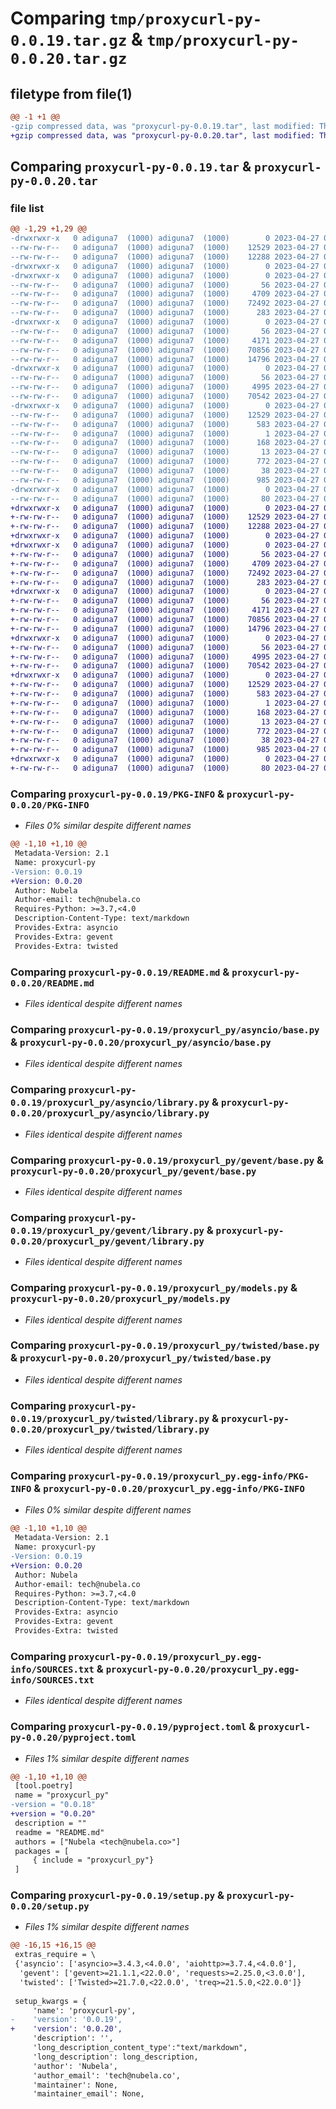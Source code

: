# Comparing `tmp/proxycurl-py-0.0.19.tar.gz` & `tmp/proxycurl-py-0.0.20.tar.gz`

## filetype from file(1)

```diff
@@ -1 +1 @@
-gzip compressed data, was "proxycurl-py-0.0.19.tar", last modified: Thu Apr 27 05:48:53 2023, max compression
+gzip compressed data, was "proxycurl-py-0.0.20.tar", last modified: Thu Apr 27 06:07:33 2023, max compression
```

## Comparing `proxycurl-py-0.0.19.tar` & `proxycurl-py-0.0.20.tar`

### file list

```diff
@@ -1,29 +1,29 @@
-drwxrwxr-x   0 adiguna7  (1000) adiguna7  (1000)        0 2023-04-27 05:48:53.729798 proxycurl-py-0.0.19/
--rw-rw-r--   0 adiguna7  (1000) adiguna7  (1000)    12529 2023-04-27 05:48:53.729798 proxycurl-py-0.0.19/PKG-INFO
--rw-rw-r--   0 adiguna7  (1000) adiguna7  (1000)    12288 2023-04-27 02:41:27.000000 proxycurl-py-0.0.19/README.md
-drwxrwxr-x   0 adiguna7  (1000) adiguna7  (1000)        0 2023-04-27 05:48:53.729798 proxycurl-py-0.0.19/proxycurl_py/
-drwxrwxr-x   0 adiguna7  (1000) adiguna7  (1000)        0 2023-04-27 05:48:53.729798 proxycurl-py-0.0.19/proxycurl_py/asyncio/
--rw-rw-r--   0 adiguna7  (1000) adiguna7  (1000)       56 2023-04-27 02:41:52.000000 proxycurl-py-0.0.19/proxycurl_py/asyncio/__init__.py
--rw-rw-r--   0 adiguna7  (1000) adiguna7  (1000)     4709 2023-04-27 02:41:27.000000 proxycurl-py-0.0.19/proxycurl_py/asyncio/base.py
--rw-rw-r--   0 adiguna7  (1000) adiguna7  (1000)    72492 2023-04-27 02:41:52.000000 proxycurl-py-0.0.19/proxycurl_py/asyncio/library.py
--rw-rw-r--   0 adiguna7  (1000) adiguna7  (1000)      283 2023-04-27 02:41:27.000000 proxycurl-py-0.0.19/proxycurl_py/config.py
-drwxrwxr-x   0 adiguna7  (1000) adiguna7  (1000)        0 2023-04-27 05:48:53.729798 proxycurl-py-0.0.19/proxycurl_py/gevent/
--rw-rw-r--   0 adiguna7  (1000) adiguna7  (1000)       56 2023-04-27 02:41:52.000000 proxycurl-py-0.0.19/proxycurl_py/gevent/__init__.py
--rw-rw-r--   0 adiguna7  (1000) adiguna7  (1000)     4171 2023-04-27 02:41:27.000000 proxycurl-py-0.0.19/proxycurl_py/gevent/base.py
--rw-rw-r--   0 adiguna7  (1000) adiguna7  (1000)    70856 2023-04-27 02:41:52.000000 proxycurl-py-0.0.19/proxycurl_py/gevent/library.py
--rw-rw-r--   0 adiguna7  (1000) adiguna7  (1000)    14796 2023-04-27 02:41:52.000000 proxycurl-py-0.0.19/proxycurl_py/models.py
-drwxrwxr-x   0 adiguna7  (1000) adiguna7  (1000)        0 2023-04-27 05:48:53.729798 proxycurl-py-0.0.19/proxycurl_py/twisted/
--rw-rw-r--   0 adiguna7  (1000) adiguna7  (1000)       56 2023-04-27 02:41:52.000000 proxycurl-py-0.0.19/proxycurl_py/twisted/__init__.py
--rw-rw-r--   0 adiguna7  (1000) adiguna7  (1000)     4995 2023-04-27 02:41:27.000000 proxycurl-py-0.0.19/proxycurl_py/twisted/base.py
--rw-rw-r--   0 adiguna7  (1000) adiguna7  (1000)    70542 2023-04-27 02:41:52.000000 proxycurl-py-0.0.19/proxycurl_py/twisted/library.py
-drwxrwxr-x   0 adiguna7  (1000) adiguna7  (1000)        0 2023-04-27 05:48:53.729798 proxycurl-py-0.0.19/proxycurl_py.egg-info/
--rw-rw-r--   0 adiguna7  (1000) adiguna7  (1000)    12529 2023-04-27 05:48:53.000000 proxycurl-py-0.0.19/proxycurl_py.egg-info/PKG-INFO
--rw-rw-r--   0 adiguna7  (1000) adiguna7  (1000)      583 2023-04-27 05:48:53.000000 proxycurl-py-0.0.19/proxycurl_py.egg-info/SOURCES.txt
--rw-rw-r--   0 adiguna7  (1000) adiguna7  (1000)        1 2023-04-27 05:48:53.000000 proxycurl-py-0.0.19/proxycurl_py.egg-info/dependency_links.txt
--rw-rw-r--   0 adiguna7  (1000) adiguna7  (1000)      168 2023-04-27 05:48:53.000000 proxycurl-py-0.0.19/proxycurl_py.egg-info/requires.txt
--rw-rw-r--   0 adiguna7  (1000) adiguna7  (1000)       13 2023-04-27 05:48:53.000000 proxycurl-py-0.0.19/proxycurl_py.egg-info/top_level.txt
--rw-rw-r--   0 adiguna7  (1000) adiguna7  (1000)      772 2023-04-27 02:41:27.000000 proxycurl-py-0.0.19/pyproject.toml
--rw-rw-r--   0 adiguna7  (1000) adiguna7  (1000)       38 2023-04-27 05:48:53.729798 proxycurl-py-0.0.19/setup.cfg
--rw-rw-r--   0 adiguna7  (1000) adiguna7  (1000)      985 2023-04-27 05:48:42.000000 proxycurl-py-0.0.19/setup.py
-drwxrwxr-x   0 adiguna7  (1000) adiguna7  (1000)        0 2023-04-27 05:48:53.729798 proxycurl-py-0.0.19/tests/
--rw-rw-r--   0 adiguna7  (1000) adiguna7  (1000)       80 2023-04-27 02:41:27.000000 proxycurl-py-0.0.19/tests/test_proxycurl.py
+drwxrwxr-x   0 adiguna7  (1000) adiguna7  (1000)        0 2023-04-27 06:07:33.852604 proxycurl-py-0.0.20/
+-rw-rw-r--   0 adiguna7  (1000) adiguna7  (1000)    12529 2023-04-27 06:07:33.852604 proxycurl-py-0.0.20/PKG-INFO
+-rw-rw-r--   0 adiguna7  (1000) adiguna7  (1000)    12288 2023-04-27 02:41:27.000000 proxycurl-py-0.0.20/README.md
+drwxrwxr-x   0 adiguna7  (1000) adiguna7  (1000)        0 2023-04-27 06:07:33.848605 proxycurl-py-0.0.20/proxycurl_py/
+drwxrwxr-x   0 adiguna7  (1000) adiguna7  (1000)        0 2023-04-27 06:07:33.852604 proxycurl-py-0.0.20/proxycurl_py/asyncio/
+-rw-rw-r--   0 adiguna7  (1000) adiguna7  (1000)       56 2023-04-27 02:41:52.000000 proxycurl-py-0.0.20/proxycurl_py/asyncio/__init__.py
+-rw-rw-r--   0 adiguna7  (1000) adiguna7  (1000)     4709 2023-04-27 02:41:27.000000 proxycurl-py-0.0.20/proxycurl_py/asyncio/base.py
+-rw-rw-r--   0 adiguna7  (1000) adiguna7  (1000)    72492 2023-04-27 02:41:52.000000 proxycurl-py-0.0.20/proxycurl_py/asyncio/library.py
+-rw-rw-r--   0 adiguna7  (1000) adiguna7  (1000)      283 2023-04-27 02:41:27.000000 proxycurl-py-0.0.20/proxycurl_py/config.py
+drwxrwxr-x   0 adiguna7  (1000) adiguna7  (1000)        0 2023-04-27 06:07:33.852604 proxycurl-py-0.0.20/proxycurl_py/gevent/
+-rw-rw-r--   0 adiguna7  (1000) adiguna7  (1000)       56 2023-04-27 02:41:52.000000 proxycurl-py-0.0.20/proxycurl_py/gevent/__init__.py
+-rw-rw-r--   0 adiguna7  (1000) adiguna7  (1000)     4171 2023-04-27 02:41:27.000000 proxycurl-py-0.0.20/proxycurl_py/gevent/base.py
+-rw-rw-r--   0 adiguna7  (1000) adiguna7  (1000)    70856 2023-04-27 02:41:52.000000 proxycurl-py-0.0.20/proxycurl_py/gevent/library.py
+-rw-rw-r--   0 adiguna7  (1000) adiguna7  (1000)    14796 2023-04-27 02:41:52.000000 proxycurl-py-0.0.20/proxycurl_py/models.py
+drwxrwxr-x   0 adiguna7  (1000) adiguna7  (1000)        0 2023-04-27 06:07:33.852604 proxycurl-py-0.0.20/proxycurl_py/twisted/
+-rw-rw-r--   0 adiguna7  (1000) adiguna7  (1000)       56 2023-04-27 02:41:52.000000 proxycurl-py-0.0.20/proxycurl_py/twisted/__init__.py
+-rw-rw-r--   0 adiguna7  (1000) adiguna7  (1000)     4995 2023-04-27 02:41:27.000000 proxycurl-py-0.0.20/proxycurl_py/twisted/base.py
+-rw-rw-r--   0 adiguna7  (1000) adiguna7  (1000)    70542 2023-04-27 02:41:52.000000 proxycurl-py-0.0.20/proxycurl_py/twisted/library.py
+drwxrwxr-x   0 adiguna7  (1000) adiguna7  (1000)        0 2023-04-27 06:07:33.852604 proxycurl-py-0.0.20/proxycurl_py.egg-info/
+-rw-rw-r--   0 adiguna7  (1000) adiguna7  (1000)    12529 2023-04-27 06:07:33.000000 proxycurl-py-0.0.20/proxycurl_py.egg-info/PKG-INFO
+-rw-rw-r--   0 adiguna7  (1000) adiguna7  (1000)      583 2023-04-27 06:07:33.000000 proxycurl-py-0.0.20/proxycurl_py.egg-info/SOURCES.txt
+-rw-rw-r--   0 adiguna7  (1000) adiguna7  (1000)        1 2023-04-27 06:07:33.000000 proxycurl-py-0.0.20/proxycurl_py.egg-info/dependency_links.txt
+-rw-rw-r--   0 adiguna7  (1000) adiguna7  (1000)      168 2023-04-27 06:07:33.000000 proxycurl-py-0.0.20/proxycurl_py.egg-info/requires.txt
+-rw-rw-r--   0 adiguna7  (1000) adiguna7  (1000)       13 2023-04-27 06:07:33.000000 proxycurl-py-0.0.20/proxycurl_py.egg-info/top_level.txt
+-rw-rw-r--   0 adiguna7  (1000) adiguna7  (1000)      772 2023-04-27 06:06:45.000000 proxycurl-py-0.0.20/pyproject.toml
+-rw-rw-r--   0 adiguna7  (1000) adiguna7  (1000)       38 2023-04-27 06:07:33.852604 proxycurl-py-0.0.20/setup.cfg
+-rw-rw-r--   0 adiguna7  (1000) adiguna7  (1000)      985 2023-04-27 06:06:52.000000 proxycurl-py-0.0.20/setup.py
+drwxrwxr-x   0 adiguna7  (1000) adiguna7  (1000)        0 2023-04-27 06:07:33.852604 proxycurl-py-0.0.20/tests/
+-rw-rw-r--   0 adiguna7  (1000) adiguna7  (1000)       80 2023-04-27 02:41:27.000000 proxycurl-py-0.0.20/tests/test_proxycurl.py
```

### Comparing `proxycurl-py-0.0.19/PKG-INFO` & `proxycurl-py-0.0.20/PKG-INFO`

 * *Files 0% similar despite different names*

```diff
@@ -1,10 +1,10 @@
 Metadata-Version: 2.1
 Name: proxycurl-py
-Version: 0.0.19
+Version: 0.0.20
 Author: Nubela
 Author-email: tech@nubela.co
 Requires-Python: >=3.7,<4.0
 Description-Content-Type: text/markdown
 Provides-Extra: asyncio
 Provides-Extra: gevent
 Provides-Extra: twisted
```

### Comparing `proxycurl-py-0.0.19/README.md` & `proxycurl-py-0.0.20/README.md`

 * *Files identical despite different names*

### Comparing `proxycurl-py-0.0.19/proxycurl_py/asyncio/base.py` & `proxycurl-py-0.0.20/proxycurl_py/asyncio/base.py`

 * *Files identical despite different names*

### Comparing `proxycurl-py-0.0.19/proxycurl_py/asyncio/library.py` & `proxycurl-py-0.0.20/proxycurl_py/asyncio/library.py`

 * *Files identical despite different names*

### Comparing `proxycurl-py-0.0.19/proxycurl_py/gevent/base.py` & `proxycurl-py-0.0.20/proxycurl_py/gevent/base.py`

 * *Files identical despite different names*

### Comparing `proxycurl-py-0.0.19/proxycurl_py/gevent/library.py` & `proxycurl-py-0.0.20/proxycurl_py/gevent/library.py`

 * *Files identical despite different names*

### Comparing `proxycurl-py-0.0.19/proxycurl_py/models.py` & `proxycurl-py-0.0.20/proxycurl_py/models.py`

 * *Files identical despite different names*

### Comparing `proxycurl-py-0.0.19/proxycurl_py/twisted/base.py` & `proxycurl-py-0.0.20/proxycurl_py/twisted/base.py`

 * *Files identical despite different names*

### Comparing `proxycurl-py-0.0.19/proxycurl_py/twisted/library.py` & `proxycurl-py-0.0.20/proxycurl_py/twisted/library.py`

 * *Files identical despite different names*

### Comparing `proxycurl-py-0.0.19/proxycurl_py.egg-info/PKG-INFO` & `proxycurl-py-0.0.20/proxycurl_py.egg-info/PKG-INFO`

 * *Files 0% similar despite different names*

```diff
@@ -1,10 +1,10 @@
 Metadata-Version: 2.1
 Name: proxycurl-py
-Version: 0.0.19
+Version: 0.0.20
 Author: Nubela
 Author-email: tech@nubela.co
 Requires-Python: >=3.7,<4.0
 Description-Content-Type: text/markdown
 Provides-Extra: asyncio
 Provides-Extra: gevent
 Provides-Extra: twisted
```

### Comparing `proxycurl-py-0.0.19/proxycurl_py.egg-info/SOURCES.txt` & `proxycurl-py-0.0.20/proxycurl_py.egg-info/SOURCES.txt`

 * *Files identical despite different names*

### Comparing `proxycurl-py-0.0.19/pyproject.toml` & `proxycurl-py-0.0.20/pyproject.toml`

 * *Files 1% similar despite different names*

```diff
@@ -1,10 +1,10 @@
 [tool.poetry]
 name = "proxycurl_py"
-version = "0.0.18"
+version = "0.0.20"
 description = ""
 readme = "README.md"
 authors = ["Nubela <tech@nubela.co>"]
 packages = [
     { include = "proxycurl_py"}
 ]
```

### Comparing `proxycurl-py-0.0.19/setup.py` & `proxycurl-py-0.0.20/setup.py`

 * *Files 1% similar despite different names*

```diff
@@ -16,15 +16,15 @@
 extras_require = \
 {'asyncio': ['asyncio>=3.4.3,<4.0.0', 'aiohttp>=3.7.4,<4.0.0'],
  'gevent': ['gevent>=21.1.1,<22.0.0', 'requests>=2.25.0,<3.0.0'],
  'twisted': ['Twisted>=21.7.0,<22.0.0', 'treq>=21.5.0,<22.0.0']}
 
 setup_kwargs = {
     'name': 'proxycurl-py',
-    'version': '0.0.19',
+    'version': '0.0.20',
     'description': '',
     'long_description_content_type':"text/markdown",
     'long_description': long_description,
     'author': 'Nubela',
     'author_email': 'tech@nubela.co',
     'maintainer': None,
     'maintainer_email': None,
```

